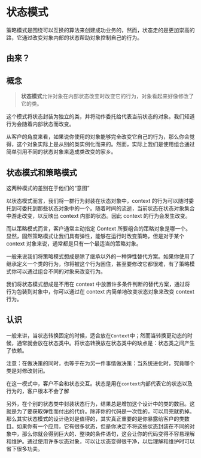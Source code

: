 # 状态模式

策略模式是围绕可以互换的算法来创建成功业务的，然而，状态走的是更加崇高的路，它通过改变对象内部的状态帮助对象控制自己的行为。

## 由来？

## 概念

> **状态模式**允许对象在内部状态改变时改变它的行为，对象看起来好像修改了它的类。

这个模式将状态封装为独立的类，并将动作委托给代表当前状态的对象。我们知道行为会随着内部状态而改变。

从客户的角度来看，如果说你使用的对象能够完全改变它自己的行为，那么你会觉得，这个对象实际上是从别的类实例化而来的。然而，实际上我们是使用组合通过简单引用不同的状态对象来造成类改变的家乡。

## 状态模式和策略模式

这两种模式的差别在于他们的“意图”

以状态模式而言，我们将一群行为封装在状态对象中，context 的行为可以随时委托到可委托到那些状态对象中的一个。随着时间的流逝，当前状态在状态对象集合中游走改变，以反映出 context 内部的状态。因此 context 的行为会发生改变。

而以策略模式而言，客户通常主动指定 Context 所要组合的策略对象是哪一个。显然，固然策略模式让我们具有弹性，能够在运行时改变策略，但是对于某个 context 对象来说，通常都是只有一个最适当的策略对象。

一般来说我们将策略模式想成是除了继承以外的一种弹性替代方案。如果你使用了继承定义一个类的行为，你将被这个行为困住，甚至要修改它都很难，有了策略模式你可以通过组合不同的对象来改变行为。

我们将状态模式想成是不用在 context 中放置许多条件判断的替代方案，通过将行为包装到对象中，你可以通过在 context 内简单地改变状态对象来改变 context 行为。

## 认识

一般来讲，当状态转换固定的时候，适合放在`Context`中；然而当转换更动态的时候，通常就会放在状态类中。将状态转换放在状态类中的缺点是：状态类之间产生了依赖。

注意：在做决策的同时，也等于在为另一件事情做决策：当系统进化时，究竟哪个类是对修改封闭。

在这一模式中，客户不会和状态交互。状态是用在`context`内部代表它的状态以及行为的，客户根本不会了解

另外，在个别的状态类中封装状态行为，结果总是增加这个设计中的类的数目。这就是为了要获取弹性而付出的代价。除非你的代码是一次性的，可以用完就扔掉。那么其实状态模式的设计绝对是值得的，其实真正重要的是你暴露给客户的类数目。如果你有一个应用，它有很多状态，但是你决定不将这些状态封装在不同的对象中，那么你就会得到巨大的、整块的条件语句，这会让你的代码变得不容易理解和维护。通过使用许多状态对象，可以让状态变得很干净，以后理解和维护时可以省下很多功夫。

